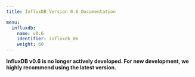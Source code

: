 ```yaml
---
title: InfluxDB Version 0.6 Documentation

menu:
  influxdb:
    name: v0.6
    identifier: influxdb_06
    weight: 60
---
```


__InfluxDB v0.6 is no longer actively developed.
For new development, we highly recommend using the latest version.__
